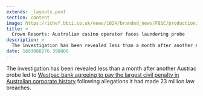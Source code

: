 ```yaml
--- 
extends: _layouts.post 
section: content 
image: https://ichef.bbci.co.uk/news/1024/branded_news/F81C/production/_114961536_gettyimages-108359653.jpg 
title: > 
  Crown Resorts: Australian casino operator faces laundering probe 
description: > 
  The investigation has been revealed less than a month after another Austrac probe led to Westpac bank agreeing to pay the largest civil penalty in Australian corporate history following allegations it had made 23 million law breaches. 
date: 1603088276.398806 
--- 
```

<div><p>The investigation has been revealed less than a month after another Austrac probe led to <a href="https://www.bbc.com/news/world-australia-54275165" class="css-yidnqd-InlineLink e1no5rhv0">Westpac bank agreeing to pay the largest civil penalty in Australian corporate history</a> following allegations it had made 23 million law breaches.</p></div>